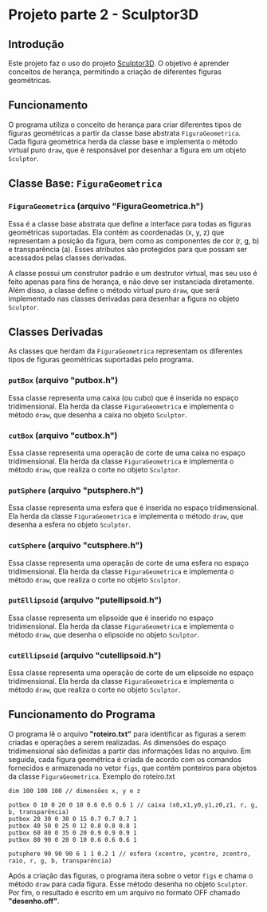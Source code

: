 # Projeto parte 2 - Sculptor3D
## Introdução

Este projeto faz o uso do projeto [Sculptor3D](https://github.com/DiegoHVP/PA_-_sculptor3d_part1). O objetivo é aprender conceitos de herança, permitindo a criação de diferentes figuras geométricas.

## Funcionamento

O programa utiliza o conceito de herança para criar diferentes tipos de figuras geométricas a partir da classe base abstrata `FiguraGeometrica`. Cada figura geométrica herda da classe base e implementa o método virtual puro `draw`, que é responsável por desenhar a figura em um objeto `Sculptor`.

## Classe Base: `FiguraGeometrica`

### `FiguraGeometrica` (arquivo "FiguraGeometrica.h")

Essa é a classe base abstrata que define a interface para todas as figuras geométricas suportadas. Ela contém as coordenadas (x, y, z) que representam a posição da figura, bem como as componentes de cor (r, g, b) e transparência (a). Esses atributos são protegidos para que possam ser acessados pelas classes derivadas.

A classe possui um construtor padrão e um destrutor virtual, mas seu uso é feito apenas para fins de herança, e não deve ser instanciada diretamente. Além disso, a classe define o método virtual puro `draw`, que será implementado nas classes derivadas para desenhar a figura no objeto `Sculptor`.

## Classes Derivadas

As classes que herdam da `FiguraGeometrica` representam os diferentes tipos de figuras geométricas suportadas pelo programa.

### `putBox` (arquivo "putbox.h")

Essa classe representa uma caixa (ou cubo) que é inserida no espaço tridimensional. Ela herda da classe `FiguraGeometrica` e implementa o método `draw`, que desenha a caixa no objeto `Sculptor`.

### `cutBox` (arquivo "cutbox.h")

Essa classe representa uma operação de corte de uma caixa no espaço tridimensional. Ela herda da classe `FiguraGeometrica` e implementa o método `draw`, que realiza o corte no objeto `Sculptor`.

### `putSphere` (arquivo "putsphere.h")

Essa classe representa uma esfera que é inserida no espaço tridimensional. Ela herda da classe `FiguraGeometrica` e implementa o método `draw`, que desenha a esfera no objeto `Sculptor`.

### `cutSphere` (arquivo "cutsphere.h")

Essa classe representa uma operação de corte de uma esfera no espaço tridimensional. Ela herda da classe `FiguraGeometrica` e implementa o método `draw`, que realiza o corte no objeto `Sculptor`.

### `putEllipsoid` (arquivo "putellipsoid.h")

Essa classe representa um elipsoide que é inserido no espaço tridimensional. Ela herda da classe `FiguraGeometrica` e implementa o método `draw`, que desenha o elipsoide no objeto `Sculptor`.

### `cutEllipsoid` (arquivo "cutellipsoid.h")

Essa classe representa uma operação de corte de um elipsoide no espaço tridimensional. Ela herda da classe `FiguraGeometrica` e implementa o método `draw`, que realiza o corte no objeto `Sculptor`.

## Funcionamento do Programa

O programa lê o arquivo **"roteiro.txt"** para identificar as figuras a serem criadas e operações a serem realizadas. As dimensões do espaço tridimensional são definidas a partir das informações lidas no arquivo. Em seguida, cada figura geométrica é criada de acordo com os comandos fornecidos e armazenada no vetor `figs`, que contém ponteiros para objetos da classe `FiguraGeometrica`.
Exemplo do roteiro.txt

```
dim 100 100 100 // dimensões x, y e z

putbox 0 10 0 20 0 10 0.6 0.6 0.6 1 // caixa (x0,x1,y0,y1,z0,z1, r, g, b, transparência)
putbox 20 30 0 30 0 15 0.7 0.7 0.7 1
putbox 40 50 0 25 0 12 0.8 0.8 0.8 1
putbox 60 80 0 35 0 20 0.9 0.9 0.9 1
putbox 80 90 0 20 0 10 0.6 0.6 0.6 1 

putsphere 90 90 90 6 1 1 0.2 1 // esfera (xcentro, ycentro, zcentro, raio, r, g, b, transparência)
```

Após a criação das figuras, o programa itera sobre o vetor `figs` e chama o método `draw` para cada figura. Esse método desenha no objeto `Sculptor`. Por fim, o resultado é escrito em um arquivo no formato OFF chamado **"desenho.off"**.
